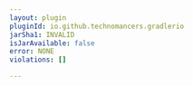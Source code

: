```yaml
---
layout: plugin
pluginId: io.github.technomancers.gradlerio
jarSha1: INVALID
isJarAvailable: false
error: NONE
violations: []

---
```

